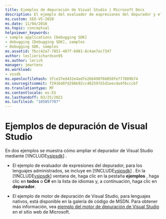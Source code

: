 ```yaml
---
title: Ejemplos de depuración de Visual Studio | Microsoft Docs
description: El ejemplo del evaluador de expresiones del depurador y el ejemplo del motor de depuración de Visual Studio muestran cómo ampliar el depurador de Visual Studio mediante el SDK de Visual Studio.
ms.custom: SEO-VS-2020
ms.date: 11/04/2016
ms.topic: conceptual
helpviewer_keywords:
- sample applications [Debugging SDK]
- debugging [Debugging SDK], samples
- Debugging SDK, samples
ms.assetid: fbcc42a7-7851-487f-b981-8c4ae7ec7347
author: leslierichardson95
ms.author: lerich
manager: jmartens
ms.workload:
- vssdk
ms.openlocfilehash: 3fce37ed432e4adfe266490766050fe777809b74
ms.sourcegitcommit: f2916d8fd296b92cc402597d1d1eecda4f6cccbf
ms.translationtype: MT
ms.contentlocale: es-ES
ms.lasthandoff: 03/25/2021
ms.locfileid: "105057707"
---
```

# <a name="visual-studio-debugging-samples"></a>Ejemplos de depuración de Visual Studio
En dos ejemplos se muestra cómo ampliar el depurador de Visual Studio mediante [!INCLUDE[vsipsdk](../../extensibility/includes/vsipsdk_md.md)] .

- El ejemplo de evaluador de expresiones del depurador, para los lenguajes administrados, se incluye en [!INCLUDE[vsipsdk](../../extensibility/includes/vsipsdk_md.md)] . En la [!INCLUDE[vsipsdk](../../extensibility/includes/vsipsdk_md.md)] ventana de, haga clic en la pestaña **ejemplos** , haga clic en **todos** o **C#** en la lista de idiomas y, a continuación, haga clic en **depurador**.

- El ejemplo de motor de depuración de Visual Studio, para lenguajes nativos, está disponible en la galería de código de MSDN. Para obtener más información, vea [ejemplo del motor de depuración de Visual Studio](https://code.msdn.microsoft.com/Visual-Studio-Debug-Engine-c2e21c0e) en el sitio web de Microsoft.
